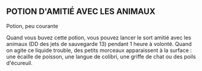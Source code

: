 ## POTION D'AMITIÉ AVEC LES ANIMAUX

Potion, peu courante

Quand vous buvez cette potion, vous pouvez lancer le sort
amitié avec les animaux (DD des jets de sauvegarde 13)
pendant 1 heure à volonté. Quand on agite ce liquide trouble,
des petits morceaux apparaissent à la surface : une écaille
de poisson, une langue de colibri, une griffe de chat ou des
poils d'écureuil.
